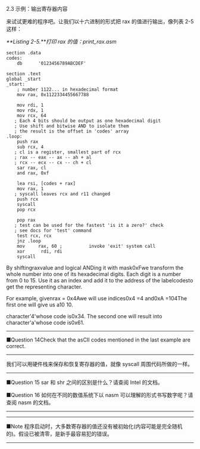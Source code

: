 2.3 示例：输出寄存器内容

来试试更难的程序吧。让我们以十六进制的形式把 rax 的值进行输出，像列表 2-5 这样：

_**Listing 2-5.**打印 rax 的值：print\_rax.asm_

```
section .data
codes:
    db      '0123456789ABCDEF'

section .text
global _start
_start:
    ; number 1122... in hexadecimal format
    mov rax, 0x1122334455667788

    mov rdi, 1
    mov rdx, 1
    mov rcx, 64
   ; Each 4 bits should be output as one hexadecimal digit
   ; Use shift and bitwise AND to isolate them
   ; the result is the offset in 'codes' array
.loop:
    push rax
    sub rcx, 4
   ; cl is a register, smallest part of rcx
   ; rax -- eax -- ax -- ah + al
   ; rcx -- ecx -- cx -- ch + cl
    sar rax, cl
    and rax, 0xf

    lea rsi, [codes + rax]
    mov rax, 1
   ; syscall leaves rcx and r11 changed
    push rcx
    syscall
    pop rcx

    pop rax
   ; test can be used for the fastest 'is it a zero?' check
   ; see docs for 'test' command
    test rcx, rcx
    jnz .loop
    mov     rax, 60 ;          invoke 'exit' system call
    xor      rdi, rdi
    syscall

```

By shiftingraxvalue and logical ANDing it with mask0xFwe transform the whole number into one of its hexadecimal digits. Each digit is a number from 0 to 15. Use it as an index and add it to the address of the labelcodesto get the representing character.

For example, givenrax = 0x4Awe will use indices0x4 =4 and0xA =104The first one will give us a10 10.

character'4'whose code is0x34. The second one will result into character'a'whose code is0x61.

---

■Question 14Check that the asCII codes mentioned in the last example are correct.

---

我们可以用硬件栈来保存和恢复寄存器的值，就像 syscall 周围代码所做的一样。

---

■Question 15 sar 和 shr 之间的区别是什么？请查阅 Intel 的文档。

■Question 16 如何在不同的数值系统下以 nasm 可以理解的形式书写数字呢？请查阅 nasm 的文档。

---

---

■Note 程序启动时，大多数寄存器的值还没有被初始化\(内容可能是完全随机的\)。假设已被清零，是新手最容易犯的错误。

---



